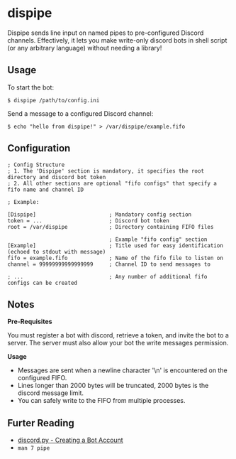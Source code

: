 # dispipe

Dispipe sends line input on named pipes to pre-configured Discord channels.
Effectively, it lets you make write-only discord bots in shell script (or any
arbitrary language) without needing a library!

## Usage

To start the bot:

`$ dispipe /path/to/config.ini`

Send a message to a configured Discord channel:

`$ echo "hello from dispipe!" > /var/dispipe/example.fifo`

## Configuration

```
; Config Structure
; 1. The 'Dispipe' section is mandatory, it specifies the root directory and discord bot token
; 2. All other sections are optional "fifo configs" that specify a fifo name and channel ID

; Example:

[Dispipe]                       ; Mandatory config section
token = ...                     ; Discord bot token
root = /var/dispipe             ; Directory containing FIFO files

                                ; Example "fifo config" section
[Example]                       ; Title used for easy identification (echoed to stdout with message)
fifo = example.fifo             ; Name of the fifo file to listen on
channel = 99999999999999999     ; Channel ID to send messages to

; ...                           ; Any number of additional fifo configs can be created
```

## Notes

**Pre-Requisites**

You must register a bot with discord, retrieve a token, and invite the bot to a
server. The server must also allow your bot the write messages permission.

**Usage**

- Messages are sent when a newline character '\n' is encountered on the configured FIFO.
- Lines longer than 2000 bytes will be truncated, 2000 bytes is the discord message limit.
- You can safely write to the FIFO from multiple processes.

## Furter Reading

- [discord.py - Creating a Bot Account](https://discordpy.readthedocs.io/en/latest/discord.html)
- `man 7 pipe`
